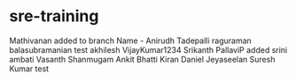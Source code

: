 # sre-training
Mathivanan added to branch
Name - Anirudh Tadepalli
raguraman balasubramanian
test akhilesh
VijayKumar1234
Srikanth
PallaviP added
srini ambati
Vasanth Shanmugam
Ankit Bhatti
Kiran
Daniel Jeyaseelan
Suresh Kumar
test
